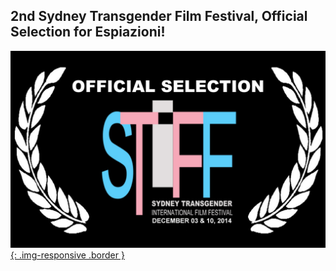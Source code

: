 ## 2nd Sydney Transgender Film Festival, Official Selection for Espiazioni!

[![STIFF](assets/img/stiff.jpg){: .img-responsive .border }](http://cinewest.org/welcome/wp-content/uploads/2014/11/STIFF-2014-Catalogue.pdf)
